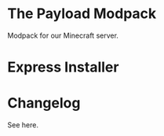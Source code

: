 # The Payload Modpack
Modpack for our Minecraft server.

# Express Installer

# Changelog
See here.

